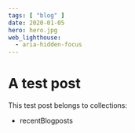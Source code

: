 ```yaml
---
tags: [ "blog" ]
date: 2020-01-05
hero: hero.jpg
web_lighthouse:
  - aria-hidden-focus
---
```


# A test post

This test post belongs to collections:
+ recentBlogposts
